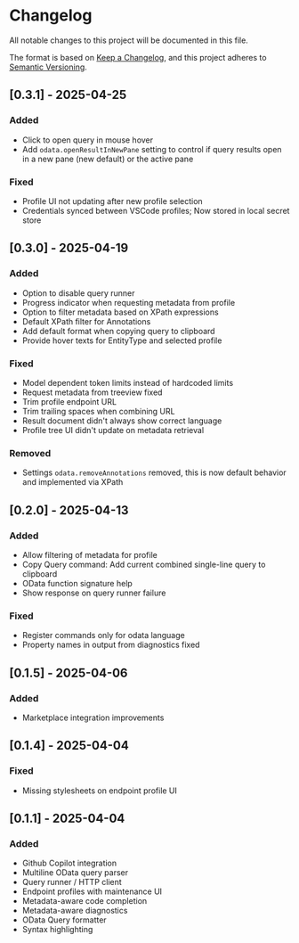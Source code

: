 # Changelog

All notable changes to this project will be documented in this file.

The format is based on [Keep a Changelog](https://keepachangelog.com/en/1.1.0/),
and this project adheres to [Semantic Versioning](https://semver.org/spec/v2.0.0.html).

## [0.3.1] - 2025-04-25

### Added

- Click to open query in mouse hover
- Add `odata.openResultInNewPane` setting to control if query results open in a new pane (new default) or the active pane

### Fixed

- Profile UI not updating after new profile selection
- Credentials synced between VSCode profiles; Now stored in local secret store

## [0.3.0] - 2025-04-19

### Added

- Option to disable query runner
- Progress indicator when requesting metadata from profile
- Option to filter metadata based on XPath expressions
- Default XPath filter for Annotations
- Add default format when copying query to clipboard
- Provide hover texts for EntityType and selected profile

### Fixed

- Model dependent token limits instead of hardcoded limits
- Request metadata from treeview fixed
- Trim profile endpoint URL
- Trim trailing spaces when combining URL
- Result document didn't always show correct language
- Profile tree UI didn't update on metadata retrieval

### Removed

- Settings `odata.removeAnnotations` removed, this is now default behavior and implemented via XPath

## [0.2.0] - 2025-04-13

### Added

- Allow filtering of metadata for profile
- Copy Query command: Add current combined single-line query to clipboard
- OData function signature help
- Show response on query runner failure

### Fixed

- Register commands only for odata language
- Property names in output from diagnostics fixed

## [0.1.5] - 2025-04-06

### Added

- Marketplace integration improvements

## [0.1.4] - 2025-04-04

### Fixed

- Missing stylesheets on endpoint profile UI

## [0.1.1] - 2025-04-04

### Added

- Github Copilot integration
- Multiline OData query parser
- Query runner / HTTP client
- Endpoint profiles with maintenance UI
- Metadata-aware code completion
- Metadata-aware diagnostics
- OData Query formatter
- Syntax highlighting
